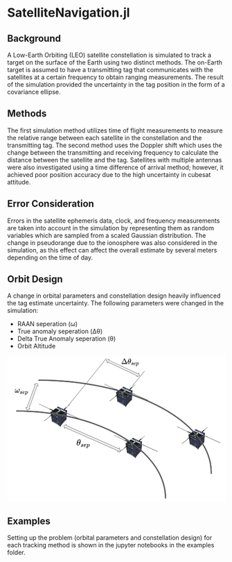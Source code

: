 # SatelliteNavigation.jl

## Background
A Low-Earth Orbiting (LEO) satellite constellation is simulated to track a target on the surface of the Earth using two distinct methods. The on-Earth target is assumed to have a transmitting tag that communicates with the satellites at a certain frequency to obtain ranging measurements. The result of the simulation provided the uncertainty in the tag position in the form of a covariance ellipse.   

## Methods
The first simulation method utilizes time of flight measurements to measure the relative range between each satellite in the constellation and the transmitting tag. The second method uses the Doppler shift which uses the change between the transmitting and receiving frequency to calculate the distance between the satellite and the tag. Satellites with multiple antennas were also investigated using a time difference of arrival method; however, it achieved poor position accuracy due to the high uncertainty in cubesat attitude.

## Error Consideration
Errors in the satellite ephemeris data, clock, and frequency measurements are taken into account in the simulation by representing them as random variables which are sampled from a scaled Gaussian distribution. The change in pseudorange due to the ionosphere was also considered in the simulation, as this effect can affect the overall estimate by several meters depending on the time of day. 

## Orbit Design
A change in orbital parameters and constellation design heavily influenced the tag estimate uncertainty.
The following parameters were changed in the simulation: 
- RAAN seperation (ω)
- True anomaly seperation (Δθ)
- Delta True Anomaly seperation (θ)
- Orbit Altitude 

![Alt text](satellite_formation.png "Satellite Constellation")

## Examples

Setting up the problem (orbital parameters and constellation design) for each tracking method is shown in the jupyter notebooks in the examples folder. 


